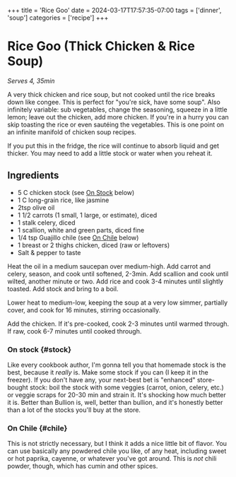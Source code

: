 +++
title = 'Rice Goo'
date = 2024-03-17T17:57:35-07:00
tags = ['dinner', 'soup']
categories = ['recipe']
+++

# Rice Goo (Thick Chicken & Rice Soup)

*Serves 4, 35min*

A very thick chicken and rice soup, but not cooked until the rice breaks down like congee.  This is perfect for "you're
sick, have some soup".  Also infinitely variable: sub vegetables, change the seasoning, squeeze in a little lemon;
leave out the chicken, add more chicken.  If you're in a hurry you can skip toasting the rice or even sautéing the
vegetables.  This is one point on an infinite manifold of chicken soup recipes.

If you put this in the fridge, the rice will continue to absorb liquid and get thicker.  You may need to add a little
stock or water when you reheat it.

## Ingredients

* 5 C chicken stock (see [On Stock](#stock) below)
* 1 C long-grain rice, like jasmine
* 2tsp olive oil
* 1 1/2 carrots (1 small, 1 large, or estimate), diced
* 1 stalk celery, diced
* 1 scallion, white and green parts, diced fine
* 1/4 tsp Guajillo chile (see [On Chile](#chile) below)
* 1 breast or 2 thighs chicken, diced (raw or leftovers)
* Salt & pepper to taste

Heat the oil in a medium saucepan over medium-high.  Add carrot and celery, season, and cook until softened, 2-3min.
Add scallion and cook until wilted, another minute or two.  Add rice and cook 3-4 minutes until slightly toasted.  Add
stock and bring to a boil.

Lower heat to medium-low, keeping the soup at a very low simmer, partially cover, and cook for 16 minutes, stirring
occasionally.

Add the chicken.  If it's pre-cooked, cook 2-3 minutes until warmed through.  If raw, cook 6-7 minutes until cooked
through.

### On stock {#stock}

Like every cookbook author, I'm gonna tell you that homemade stock is the best, because it *really* is.  Make some
stock if you can (I keep it in the freezer).  If you don't have any, your next-best bet is "enhanced" store-bought stock:
boil the stock with some veggies (carrot, onion, celery, etc.) or veggie scraps for 20-30 min and strain it.  It's
shocking how much better it is.  Better than Bullion is, well, better than bullion, and it's honestly better than a lot
of the stocks you'll buy at the store.

### On Chile {#chile}

This is not strictly necessary, but I think it adds a nice little bit of flavor. You can use basically any powdered
chile you like, of any heat, including sweet or hot paprika, cayenne, or whatever you've got around.  This is *not*
chili powder, though, which has cumin and other spices.
